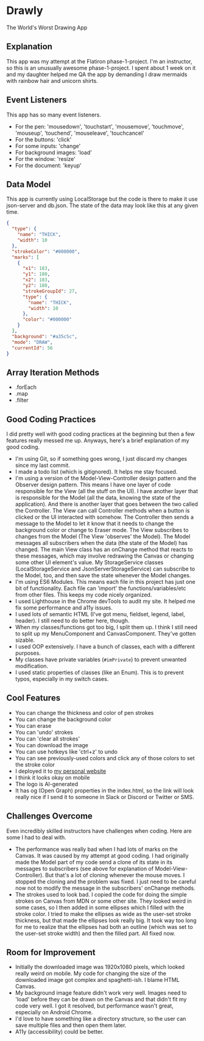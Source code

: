 # Drawly
The World's Worst Drawing App

## Explanation
This app was my attempt at the Flatiron phase-1-project. I'm an instructor, so this is an unusually awesome phase-1-project. I spent about 1 week on it and my daughter helped me QA the app by demanding I draw mermaids with rainbow hair and unicorn shirts.

## Event Listeners
This app has so many event listeners.
- For the pen: 'mousedown', 'touchstart', 'mousemove', 'touchmove', 'mouseup', 'touchend', 'mouseleave', 'touchcancel'
- For the buttons: 'click'
- For some inputs: 'change'
- For background images: 'load'
- For the window: 'resize'
- For the document: 'keyup'

## Data Model
This app is currently using LocalStorage but the code is there to make it use json-server and db.json. The state of the data may look like this at any given time.
```json
{
  "type": {
    "name": "THICK",
    "width": 10
  },
  "strokeColor": "#000000",
  "marks": [
    {
      "x1": 183,
      "y1": 180,
      "x2": 183,
      "y2": 180,
      "strokeGroupId": 27,
      "type": {
        "name": "THICK",
        "width": 10
      },
      "color": "#000000"
    }
  ],
  "background": "#a35c5c",
  "mode": "DRAW",
  "currentId": 56
}
```

## Array Iteration Methods
- .forEach
- .map
- .filter

## Good Coding Practices
I did pretty well with good coding practices at the beginning but then a few features really messed me up. Anyways, here's a brief explanation of my good coding.
- I'm using Git, so if something goes wrong, I just discard my changes since my last commit. 
- I made a todo list (which is gitignored). It helps me stay focused.
- I'm using a version of the Model-View-Controller design pattern and the Observer design pattern. This means I have one layer of code responsible for the View (all the stuff on the UI). I have another layer that is responsible for the Model (all the data, knowing the state of the application). And there is another layer that goes between the two called the Controller. The View can call Controller methods when a button is clicked or the UI interacted with somehow. The Controller then sends a message to the Model to let it know that it needs to change the background color or change to Eraser mode. The View subscribes to changes from the Model (The View 'observes' the Model). The Model messages all subscribers when the data (the state of the Model) has changed. The main View class has an onChange method that reacts to these messages, which may involve redrawing the Canvas or changing some other UI element's value. My StorageService classes (LocalStorageService and JsonServerStorageService) can subscribe to the Model, too, and then save the state whenever the Model changes.
- I'm using ES6 Modules. This means each file in this project has just one bit of functionality. Each file can 'import' the functions/variables/etc from other files. This keeps my code nicely organized.
- I used Lighthouse in the Chrome devTools to audit my site. It helped me fix some performance and a11y issues.
- I used lots of semantic HTML (I've got menu, fieldset, legend, label, header). I still need to do better here, though.
- When my classes/functions got too big, I split them up. I think I still need to split up my MenuComponent and CanvasComponent. They've gotten sizable.
- I used OOP extensively. I have a bunch of classes, each with a different purposes. 
- My classes have private variables (```#imPrivate```) to prevent unwanted modification.
- I used static properties of classes (like an Enum). This is to prevent typos, especially in my switch cases.

## Cool Features
- You can change the thickness and color of pen strokes
- You can change the background color
- You can erase
- You can 'undo' strokes
- You can 'clear all strokes'
- You can download the image
- You can use hotkeys like 'ctrl+z' to undo
- You can see previously-used colors and click any of those colors to set the stroke color
- I deployed it to [my personal website](https://https://localstorage.tools/draw/)
- I think it looks okay on mobile
- The logo is AI-generated
- It has og (Open Graph) properties in the index.html, so the link will look really nice if I send it to someone in Slack or Discord or Twitter or SMS.

## Challenges Overcome
Even incredibly skilled instructors have challenges when coding. Here are some I had to deal with.
- The performance was really bad when I had lots of marks on the Canvas. It was caused by my attempt at good coding. I had originally made the Model part of my code send a clone of its state in its messages to subscribers (see above for explanation of Model-View-Controller). But that's a lot of cloning whenever the mouse moves. I stopped the cloning and the problem was fixed. I just need to be careful now not to modify the message in the subscribers' onChange methods.
- The strokes used to look bad. I copied the code for doing the simple strokes on Canvas from MDN or some other site. They looked weird in some cases, so I then added in some ellipses which I filled with the stroke color. I tried to make the ellipses as wide as the user-set stroke thickness, but that made the ellipses look really big. It took way too long for me to realize that the ellipses had both an outline (which was set to the user-set stroke width) and then the filled part. All fixed now.

## Room for Improvement
- Initially the downloaded image was 1920x1080 pixels, which looked really weird on mobile. My code for changing the size of the downloaded image got complex and spaghetti-ish. I blame HTML Canvas.
- My background image feature didn't work very well. Images need to 'load' before they can be drawn on the Canvas and that didn't fit my code very well. I got it resolved, but performance wasn't great, especially on Android Chrome.
- I'd love to have something like a directory structure, so the user can save multiple files and then open them later.
- A11y (accessibility) could be better.